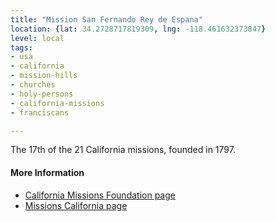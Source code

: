 ```yaml
---
title: "Mission San Fernando Rey de Espana"
location: {lat: 34.2728717819309, lng: -118.461632373847}
level: local
tags:
- usa
- california
- mission-hills
- churches
- holy-persons
- california-missions
- franciscans

---
```



The 17th of the 21 California missions, founded in 1797.

#### More Information

* [California Missions Foundation page](https://californiamissionsfoundation.org/mission-san-fernando/)
* [Missions California page](https://www.missionscalifornia.com/missions/san-fernando-rey-de-espana/)






